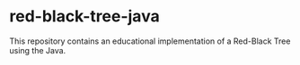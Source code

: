 # red-black-tree-java
This repository contains an educational implementation of a Red-Black Tree using the Java.
